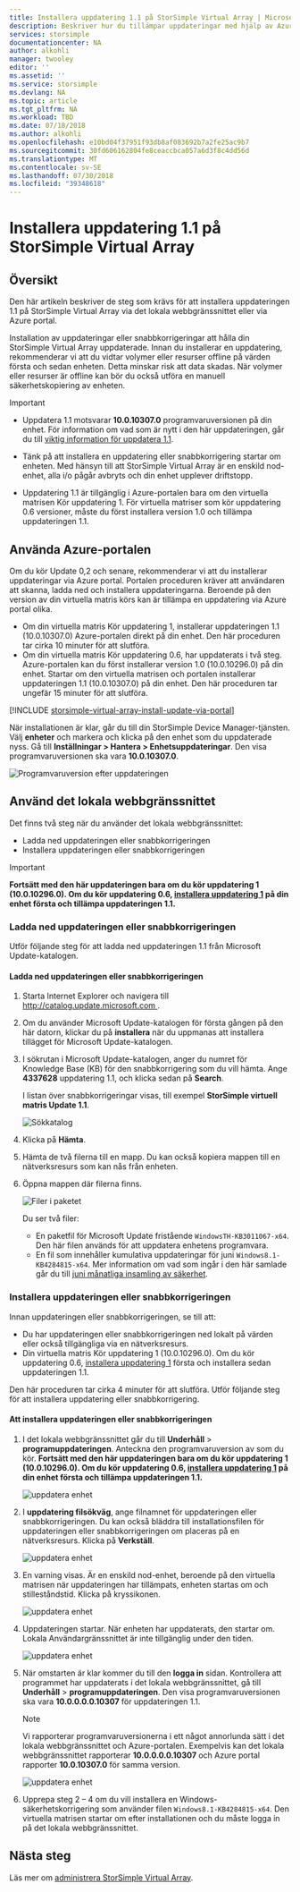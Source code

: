```yaml
---
title: Installera uppdatering 1.1 på StorSimple Virtual Array | Microsoft Docs
description: Beskriver hur du tillämpar uppdateringar med hjälp av Azure-portalen och lokala webbgränssnittet för StorSimple Virtual Array
services: storsimple
documentationcenter: NA
author: alkohli
manager: twooley
editor: ''
ms.assetid: ''
ms.service: storsimple
ms.devlang: NA
ms.topic: article
ms.tgt_pltfrm: NA
ms.workload: TBD
ms.date: 07/18/2018
ms.author: alkohli
ms.openlocfilehash: e10bd04f37951f93db8af083692b7a2fe25ac9b7
ms.sourcegitcommit: 30fd606162804fe8ceaccbca057a6d3f8c4dd56d
ms.translationtype: MT
ms.contentlocale: sv-SE
ms.lasthandoff: 07/30/2018
ms.locfileid: "39348618"
---
```

# <a name="install-update-11-on-your-storsimple-virtual-array"></a>Installera uppdatering 1.1 på StorSimple Virtual Array

## <a name="overview"></a>Översikt

Den här artikeln beskriver de steg som krävs för att installera uppdateringen 1.1 på StorSimple Virtual Array via det lokala webbgränssnittet eller via Azure portal.

Installation av uppdateringar eller snabbkorrigeringar att hålla din StorSimple Virtual Array uppdaterade. Innan du installerar en uppdatering, rekommenderar vi att du vidtar volymer eller resurser offline på värden första och sedan enheten. Detta minskar risk att data skadas. När volymer eller resurser är offline kan bör du också utföra en manuell säkerhetskopiering av enheten.

> [!IMPORTANT]
> - Uppdatera 1.1 motsvarar **10.0.10307.0** programvaruversionen på din enhet. För information om vad som är nytt i den här uppdateringen, går du till [viktig information för uppdatera 1.1](storsimple-virtual-array-update-11-release-notes.md).
>
> - Tänk på att installera en uppdatering eller snabbkorrigering startar om enheten. Med hänsyn till att StorSimple Virtual Array är en enskild nod-enhet, alla i/o pågår avbryts och din enhet upplever driftstopp.
>
> - Uppdatering 1.1 är tillgänglig i Azure-portalen bara om den virtuella matrisen Kör uppdatering 1. För virtuella matriser som kör uppdatering 0.6 versioner, måste du först installera version 1.0 och tillämpa uppdateringen 1.1.

## <a name="use-the-azure-portal"></a>Använda Azure-portalen

Om du kör Update 0,2 och senare, rekommenderar vi att du installerar uppdateringar via Azure portal. Portalen proceduren kräver att användaren att skanna, ladda ned och installera uppdateringarna. Beroende på den version av din virtuella matris körs kan är tillämpa en uppdatering via Azure portal olika.

 - Om din virtuella matris Kör uppdatering 1, installerar uppdateringen 1.1 (10.0.10307.0) Azure-portalen direkt på din enhet. Den här proceduren tar cirka 10 minuter för att slutföra.
 - Om din virtuella matris Kör uppdatering 0.6, har uppdaterats i två steg. Azure-portalen kan du först installerar version 1.0 (10.0.10296.0) på din enhet. Startar om den virtuella matrisen och portalen installerar uppdateringen 1.1 (10.0.10307.0) på din enhet. Den här proceduren tar ungefär 15 minuter för att slutföra.


[!INCLUDE [storsimple-virtual-array-install-update-via-portal](../../includes/storsimple-virtual-array-install-update-via-portal-11.md)]

När installationen är klar, går du till din StorSimple Device Manager-tjänsten. Välj **enheter** och markera och klicka på den enhet som du uppdaterade nyss. Gå till **Inställningar > Hantera > Enhetsuppdateringar**. Den visa programvaruversionen ska vara **10.0.10307.0**.

![Programvaruversion efter uppdateringen](./media/storsimple-virtual-array-install-update-11/azupdate17m2.png)

## <a name="use-the-local-web-ui"></a>Använd det lokala webbgränssnittet

Det finns två steg när du använder det lokala webbgränssnittet:

* Ladda ned uppdateringen eller snabbkorrigeringen
* Installera uppdateringen eller snabbkorrigeringen

> [!IMPORTANT] 
> **Fortsätt med den här uppdateringen bara om du kör uppdatering 1 (10.0.10296.0). Om du kör uppdatering 0.6, [installera uppdatering 1](storsimple-virtual-array-install-update-1.md) på din enhet första och tillämpa uppdateringen 1.1.**

### <a name="download-the-update-or-the-hotfix"></a>Ladda ned uppdateringen eller snabbkorrigeringen

Utför följande steg för att ladda ned uppdateringen 1.1 från Microsoft Update-katalogen.

#### <a name="to-download-the-update-or-the-hotfix"></a>Ladda ned uppdateringen eller snabbkorrigeringen

1. Starta Internet Explorer och navigera till [ http://catalog.update.microsoft.com ](http://catalog.update.microsoft.com).

2. Om du använder Microsoft Update-katalogen för första gången på den här datorn, klickar du på **installera** när du uppmanas att installera tillägget för Microsoft Update-katalogen.

3. I sökrutan i Microsoft Update-katalogen, anger du numret för Knowledge Base (KB) för den snabbkorrigering som du vill hämta. Ange **4337628** uppdatering 1.1, och klicka sedan på **Search**.
   
    I listan över snabbkorrigeringar visas, till exempel **StorSimple virtuell matris Update 1.1**.
   
    ![Sökkatalog](./media/storsimple-virtual-array-install-update-11/download1.png)

4. Klicka på **Hämta**.

5. Hämta de två filerna till en mapp. Du kan också kopiera mappen till en nätverksresurs som kan nås från enheten.

6. Öppna mappen där filerna finns.

    ![Filer i paketet](./media/storsimple-virtual-array-install-update-11/update01folder.png)

    Du ser två filer:
    -  En paketfil för Microsoft Update fristående `WindowsTH-KB3011067-x64`. Den här filen används för att uppdatera enhetens programvara.
    - En fil som innehåller kumulativa uppdateringar för juni `Windows8.1-KB4284815-x64`. Mer information om vad som ingår i den här samlade går du till [juni månatliga insamling av säkerhet](https://support.microsoft.com/help/4284815/windows-81-update-kb4284815).

### <a name="install-the-update-or-the-hotfix"></a>Installera uppdateringen eller snabbkorrigeringen

Innan uppdateringen eller snabbkorrigeringen, se till att:

 - Du har uppdateringen eller snabbkorrigeringen ned lokalt på värden eller också tillgängliga via en nätverksresurs.
 - Din virtuella matris Kör uppdatering 1 (10.0.10296.0). Om du kör uppdatering 0.6, [installera uppdatering 1](storsimple-virtual-array-install-update-1.md) första och installera sedan uppdateringen 1.1.

Den här proceduren tar cirka 4 minuter för att slutföra. Utför följande steg för att installera uppdatering eller snabbkorrigering.

#### <a name="to-install-the-update-or-the-hotfix"></a>Att installera uppdateringen eller snabbkorrigeringen

1. I det lokala webbgränssnittet går du till **Underhåll** > **programuppdateringen**. Anteckna den programvaruversion av som du kör. **Fortsätt med den här uppdateringen bara om du kör uppdatering 1 (10.0.10296.0). Om du kör uppdatering 0.6, [installera uppdatering 1](storsimple-virtual-array-install-update-1.md) på din enhet första och tillämpa uppdateringen 1.1.**
   
    ![uppdatera enhet](./media/storsimple-virtual-array-install-update-11/update1m.png)

2. I **uppdatering filsökväg**, ange filnamnet för uppdateringen eller snabbkorrigeringen. Du kan också bläddra till installationsfilen för uppdateringen eller snabbkorrigeringen om placeras på en nätverksresurs. Klicka på **Verkställ**.
   
    ![uppdatera enhet](./media/storsimple-virtual-array-install-update-11/update2m.png)

3. En varning visas. Är en enskild nod-enhet, beroende på den virtuella matrisen när uppdateringen har tillämpats, enheten startas om och stilleståndstid. Klicka på kryssikonen.
   
   ![uppdatera enhet](./media/storsimple-virtual-array-install-update-11/update3m.png)

4. Uppdateringen startar. När enheten har uppdaterats, den startar om. Lokala Användargränssnittet är inte tillgänglig under den tiden.
   
    ![uppdatera enhet](./media/storsimple-virtual-array-install-update-11/update5m.png)

5. När omstarten är klar kommer du till den **logga in** sidan. Kontrollera att programmet har uppdaterats i det lokala webbgränssnittet, gå till **Underhåll** > **programuppdateringen**. Den visa programvaruversionen ska vara **10.0.0.0.0.10307** för uppdateringen 1.1.
   
   > [!NOTE]
   > Vi rapporterar programvaruversionerna i ett något annorlunda sätt i det lokala webbgränssnittet och Azure-portalen. Exempelvis kan det lokala webbgränssnittet rapporterar **10.0.0.0.0.10307** och Azure portal rapporter **10.0.10307.0** för samma version.
   
    ![uppdatera enhet](./media/storsimple-virtual-array-install-update-11/update6m.png)

6. Upprepa steg 2 – 4 om du vill installera en Windows-säkerhetskorrigering som använder filen `Windows8.1-KB4284815-x64`. Den virtuella matrisen startar om efter installationen och du måste logga in på det lokala webbgränssnittet.


## <a name="next-steps"></a>Nästa steg

Läs mer om [administrera StorSimple Virtual Array](storsimple-ova-web-ui-admin.md).
